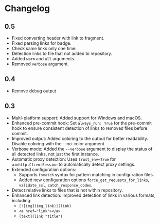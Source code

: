 # Changelog

## 0.5

- Fixed converting header with link to fragment.
- Fixed parsing links for badge.
- Check same links only one time.
- Detection links to file that not added to repository.
- Added `warn` and `all` arguments.
- Removed `verbose` argument.

## 0.4

- Remove debug output

## 0.3

- Multi-platform support: Added support for Windows and macOS.
- Enhanced pre-commit hook: Set `always_run: True` for the pre-commit hook to ensure consistent detection of links to removed files before commit.
- Improved output: Added coloring to the output for better readability. Disable coloring with the --no-color argument.
- Verbose mode: Added the `--verbose` argument to display the status of all detected links, not just the first instance.
- Automatic proxy detection: Uses `trust_env=True` for `aiohttp.ClientSession` to automatically detect proxy settings.
- Extended configuration options:
  - Supports `fnmatch` syntax for pattern matching in configuration files.
  - Added new configuration options `force_get_requests_for_links`, `validate_ssl`, `catch_response_codes`.
- Detect relative links to files that is not within repository.
- Enhanced link detection: Improved detection of links in various formats, including:
  - `[![img](img_link)](link)`
  - `<a href="link"></a>`
  - `[text](link "title")`
